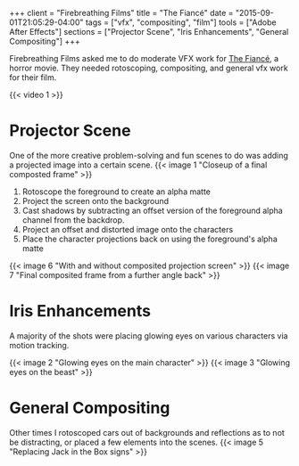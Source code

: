 +++
client = "Firebreathing Films"
title = "The Fiancé"
date = "2015-09-01T21:05:29-04:00"
tags = ["vfx", "compositing", "film"]
tools = ["Adobe After Effects"]
sections = ["Projector Scene", "Iris Enhancements", "General Compositing"]
+++

Firebreathing Films asked me to do moderate VFX work for [The Fiancé](http://www.imdb.com/title/tt4159698/), a horror movie. They needed rotoscoping, compositing, and general vfx work for their film.<!--more-->

{{< video 1 >}}

# Projector Scene
One of the more creative problem-solving and fun scenes to do was adding a projected image into a certain scene.
{{< image 1 "Closeup of a final composted frame" >}}

1. Rotoscope the foreground to create an alpha matte
2. Project the screen onto the background
3. Cast shadows by subtracting an offset version of the foreground alpha channel from the backdrop.
4. Project an offset and distorted image onto the characters
5. Place the character projections back on using the foreground's alpha matte

{{< image 6 "With and without composited projection screen" >}}
{{< image 7 "Final composited frame from a further angle back" >}}


# Iris Enhancements
A majority of the shots were placing glowing eyes on various characters via motion tracking.

{{< image 2 "Glowing eyes on the main character" >}}
{{< image 3 "Glowing eyes on the beast" >}}

# General Compositing
Other times I rotoscoped cars out of backgrounds and reflections as to not be distracting, or placed a few elements into the scenes.
{{< image 5 "Replacing Jack in the Box signs" >}}
